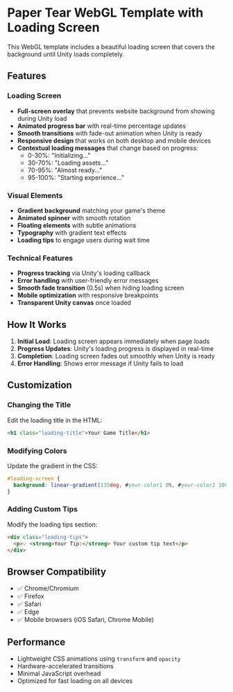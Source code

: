 # Paper Tear WebGL Template with Loading Screen

This WebGL template includes a beautiful loading screen that covers the background until Unity loads completely.

## Features

### Loading Screen
- **Full-screen overlay** that prevents website background from showing during Unity load
- **Animated progress bar** with real-time percentage updates
- **Smooth transitions** with fade-out animation when Unity is ready
- **Responsive design** that works on both desktop and mobile devices
- **Contextual loading messages** that change based on progress:
  - 0-30%: "Initializing..."
  - 30-70%: "Loading assets..."
  - 70-95%: "Almost ready..."
  - 95-100%: "Starting experience..."

### Visual Elements
- **Gradient background** matching your game's theme
- **Animated spinner** with smooth rotation
- **Floating elements** with subtle animations
- **Typography** with gradient text effects
- **Loading tips** to engage users during wait time

### Technical Features
- **Progress tracking** via Unity's loading callback
- **Error handling** with user-friendly error messages
- **Smooth fade transition** (0.5s) when hiding loading screen
- **Mobile optimization** with responsive breakpoints
- **Transparent Unity canvas** once loaded

## How It Works

1. **Initial Load**: Loading screen appears immediately when page loads
2. **Progress Updates**: Unity's loading progress is displayed in real-time
3. **Completion**: Loading screen fades out smoothly when Unity is ready
4. **Error Handling**: Shows error message if Unity fails to load

## Customization

### Changing the Title
Edit the loading title in the HTML:
```html
<h1 class="loading-title">Your Game Title</h1>
```

### Modifying Colors
Update the gradient in the CSS:
```css
#loading-screen {
  background: linear-gradient(135deg, #your-color1 0%, #your-color2 100%);
}
```

### Adding Custom Tips
Modify the loading tips section:
```html
<div class="loading-tips">
  <p>💡 <strong>Your Tip:</strong> Your custom tip text</p>
</div>
```

## Browser Compatibility

- ✅ Chrome/Chromium
- ✅ Firefox
- ✅ Safari
- ✅ Edge
- ✅ Mobile browsers (iOS Safari, Chrome Mobile)

## Performance

- Lightweight CSS animations using `transform` and `opacity`
- Hardware-accelerated transitions
- Minimal JavaScript overhead
- Optimized for fast loading on all devices